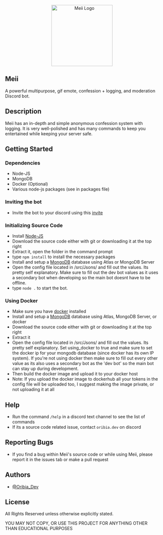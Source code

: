 <p align="center">
 <img src="https://meiibot.xyz/img/MeiiLogoPurpleRounded.png" width="200" alt="Meii Logo">
</p>

## Meii
A powerful multipurpose, gif emote, confession + logging, and moderation Discord bot. 

## Description

Meii has an in-depth and simple anonymous confession system with logging. It is very well-polished and has many commands to keep you entertained while keeping your server safe. 

## Getting Started

### Dependencies

* Node-JS
* MongoDB
* Docker (Optional)
* Various node-js packages (see in packages file)

### Inviting the bot

* Invite the bot to your discord using this [invite](https://discord.com/oauth2/authorize?client_id=1082401009206308945&permissions=2147576838&scope=applications.commands%20bot)

### Initializing Source Code

* Install [Node-JS](https://nodejs.org/en/)
* Download the source code either with git or downloading it at the top right
* Extract it, open the folder in the command prompt
* type ```npm install``` to install the necessary packages
* Install and setup a [MongoDB](https://www.mongodb.com/try/download/community) database using Atlas or MongoDB Server
* Open the config file located in /src/Jsons/ and fill out the values. Its pretty self explanatory. Make sure to fill out the dev bot values as it uses a secondary bot when developing so the main bot doesnt have to be offline.
* type ```node .``` to start the bot.

### Using Docker

* Make sure you have [docker](https://www.docker.com/products/docker-desktop/) installed 
* Install and setup a [MongoDB](https://www.mongodb.com/try/download/community) database using Atlas, MongoDB Server, or docker
* Download the source code either with git or downloading it at the top right
* Extract it
* Open the config file located in /src/Jsons/ and fill out the values. Its pretty self explanatory. Set using_docker to true and make sure to set the docker ip for your mongodb database (since docker has its own IP system). If you're not using docker then make sure to fill out every other value as its also uses a secondary bot as the 'dev bot' so the main bot can stay up during development.
* Then build the docker image and upload it to your docker host
* Note: If you upload the docker image to dockerhub all your tokens in the config file will be uploaded too, I suggest making the image private, or not uploading it at all

## Help

* Run the command ```/help``` in a discord text channel to see the list of commands
* If its a source code related issue, contact ```oribia.dev``` on discord 

## Reporting Bugs

* If you find a bug within Meii's source code or while using Meii, please report it in the issues tab or make a pull request

## Authors

* [@Oribia_Dev](https://oribia.dev)

## License

All Rights Reserved unless otherwise explicitly stated.

YOU MAY NOT COPY, OR USE THIS PROJECT FOR ANYTHING OTHER THAN EDUCATIONAL PURPOSES 
